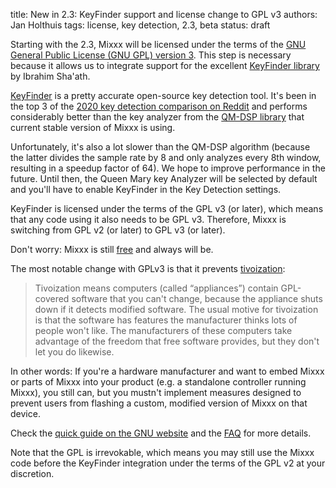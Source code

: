 title: New in 2.3: KeyFinder support and license change to GPL v3
authors: Jan Holthuis
tags: license, key detection, 2.3, beta
status: draft

Starting with the 2.3, Mixxx will be licensed under the terms of the [GNU General Public License (GNU GPL) version 3](https://www.gnu.org/licenses/rms-why-gplv3.html).
This step is necessary because it allows us to integrate support for the excellent [KeyFinder library](https://github.com/mixxxdj/libKeyFinder) by Ibrahim Sha'ath.

[KeyFinder](http://www.ibrahimshaath.co.uk/keyfinder/) is a pretty accurate open-source key detection tool.
It's been in the top 3 of the [2020 key detection comparison on Reddit](https://www.reddit.com/r/DJs/comments/hwlzyt/key_detection_comparison_2020/) and performs considerably better than the key analyzer from the [QM-DSP library](https://code.soundsoftware.ac.uk/projects/qm-dsp) that current stable version of Mixxx is using.

Unfortunately, it's also a lot slower than the QM-DSP algorithm (because the latter divides the sample rate by 8 and only analyzes every 8th window, resulting in a speedup factor of 64).
We hope to improve performance in the future.
Until then, the Queen Mary key Analyzer will be selected by default and you'll have to enable KeyFinder in the Key Detection settings.

KeyFinder is licensed under the terms of the GPL v3 (or later), which means that any code using it also needs to be GPL v3.
Therefore, Mixxx is switching from GPL v2 (or later) to GPL v3 (or later).

Don't worry:
Mixxx is still [free]({filename}/news/2020-05-22-you-dont-need-to-pay-for-mixxx.md) and always will be.

The most notable change with GPLv3 is that it prevents [tivoization](http://gplv3.fsf.org/rms-why.html):

> Tivoization means computers (called “appliances”) contain GPL-covered software that you can't change, because the appliance shuts down if it detects modified software.
> The usual motive for tivoization is that the software has features the manufacturer thinks lots of people won't like.
> The manufacturers of these computers take advantage of the freedom that free software provides, but they don't let you do likewise.

In other words: If you're a hardware manufacturer and want to embed Mixxx or parts of Mixxx into your product (e.g. a standalone controller running Mixxx), you still can, but you mustn't implement measures designed to prevent users from flashing a custom, modified version of Mixxx on that device.

Check the [quick guide on the GNU website](https://www.gnu.org/licenses/quick-guide-gplv3) and the [FAQ](https://www.gnu.org/licenses/gpl-faq) for more details.

Note that the GPL is irrevokable, which means you may still use the Mixxx code before the KeyFinder integration under the terms of the GPL v2 at your discretion.
